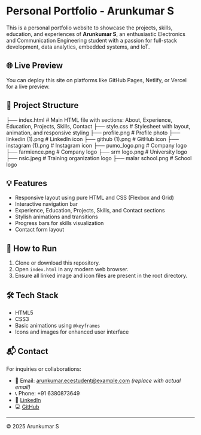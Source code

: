 # Personal Portfolio - Arunkumar S

This is a personal portfolio website to showcase the projects, skills, education, and experiences of **Arunkumar S**, an enthusiastic Electronics and Communication Engineering student with a passion for full-stack development, data analytics, embedded systems, and IoT.

## 🌐 Live Preview

You can deploy this site on platforms like GitHub Pages, Netlify, or Vercel for a live preview.

## 📁 Project Structure

├── index.html # Main HTML file with sections: About, Experience, Education, Projects, Skills, Contact
├── style.css # Stylesheet with layout, animation, and responsive styling
├── profile.png # Profile photo
├── linkedin (1).png # LinkedIn icon
├── github (1).png # GitHub icon
├── instagram (1).png # Instagram icon
├── pumo_logo.png # Company logo
├── farmience.png # Company logo
├── srm logo.png # University logo
├── nsic.jpeg # Training organization logo
├── malar school.png # School logo


## 💡 Features

- Responsive layout using pure HTML and CSS (Flexbox and Grid)
- Interactive navigation bar
- Experience, Education, Projects, Skills, and Contact sections
- Stylish animations and transitions
- Progress bars for skills visualization
- Contact form layout

## 🚀 How to Run

1. Clone or download this repository.
2. Open `index.html` in any modern web browser.
3. Ensure all linked image and icon files are present in the root directory.

## 🛠️ Tech Stack

- HTML5
- CSS3
- Basic animations using `@keyframes`
- Icons and images for enhanced user interface

## 📬 Contact

For inquiries or collaborations:

- 📧 Email: arunkumar.ecestudent@example.com *(replace with actual email)*
- 📞 Phone: +91 6380873649
- 🔗 [LinkedIn](https://www.linkedin.com/in/arunkumar-s-432b762a4/)
- 💻 [GitHub](https://github.com/Sarunkumarak)

---

© 2025 Arunkumar S

